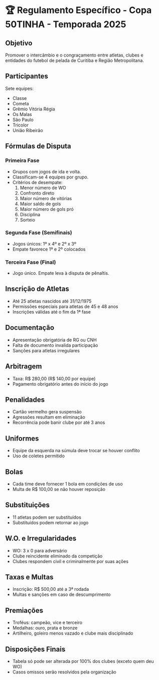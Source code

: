 
# 🏆 Regulamento Específico - Copa 50TINHA - Temporada 2025

## Objetivo
Promover o intercâmbio e o congraçamento entre atletas, clubes e entidades do futebol de pelada de Curitiba e Região Metropolitana.

## Participantes
Sete equipes:
- Classe
- Cometa
- Grêmio Vitória Régia
- Os Malas
- São Paulo
- Tricolor
- União Ribeirão

## Fórmulas de Disputa

### Primeira Fase
- Grupos com jogos de ida e volta.
- Classificam-se 4 equipes por grupo.
- Critérios de desempate:
  1. Menor número de WO
  2. Confronto direto
  3. Maior número de vitórias
  4. Maior saldo de gols
  5. Maior número de gols pró
  6. Disciplina
  7. Sorteio

### Segunda Fase (Semifinais)
- Jogos únicos: 1º x 4º e 2º x 3º
- Empate favorece 1º e 2º colocados

### Terceira Fase (Final)
- Jogo único. Empate leva à disputa de pênaltis.

## Inscrição de Atletas
- Até 25 atletas nascidos até 31/12/1975
- Permissões especiais para atletas de 45 e 48 anos
- Inscrições válidas até o fim da 1ª fase

## Documentação
- Apresentação obrigatória de RG ou CNH
- Falta de documento invalida participação
- Sanções para atletas irregulares

## Arbitragem
- Taxa: R$ 280,00 (R$ 140,00 por equipe)
- Pagamento obrigatório antes do início do jogo

## Penalidades
- Cartão vermelho gera suspensão
- Agressões resultam em eliminação
- Recorrência pode banir clube por até 3 anos

## Uniformes
- Equipe da esquerda na súmula deve trocar se houver conflito
- Uso de coletes permitido

## Bolas
- Cada time deve fornecer 1 bola em condições de uso
- Multa de R$ 100,00 se não houver reposição

## Substituições
- 11 atletas podem ser substituídos
- Substituídos podem retornar ao jogo

## W.O. e Irregularidades
- WO: 3 x 0 para adversário
- Clube reincidente eliminado da competição
- Clubes respondem civil e criminalmente por suas ações

## Taxas e Multas
- Inscrição: R$ 500,00 até a 3ª rodada
- Multas e sanções em caso de descumprimento

## Premiações
- Troféus: campeão, vice e terceiro
- Medalhas: ouro, prata e bronze
- Artilheiro, goleiro menos vazado e clube mais disciplinado

## Disposições Finais
- Tabela só pode ser alterada por 100% dos clubes (exceto quem deu WO)
- Casos omissos serão resolvidos pela organização
